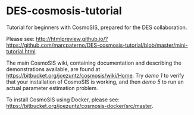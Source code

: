 # DES-cosmosis-tutorial
Tutorial for beginners with CosmoSIS, prepared for the DES collaboration.

Please see: http://htmlpreview.github.io/?https://github.com/marcpaterno/DES-cosmosis-tutorial/blob/master/mini-tutorial.html.

The main CosmoSIS wiki, containing documentation and describing the demonstrations available,
are found at https://bitbucket.org/joezuntz/cosmosis/wiki/Home.
Try *demo 1* to verify that your installation of CosmoSIS is working, and then *demo 5* to run
an actual parameter estimation problem.

To install CosmoSIS using Docker, please see:
https://bitbucket.org/joezuntz/cosmosis-docker/src/master.

